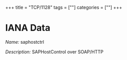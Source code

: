 +++
title = "TCP/1128"
tags = [""]
categories = [""]
+++

# IANA Data

_Name:_ saphostctrl

_Description:_ SAPHostControl over SOAP/HTTP

